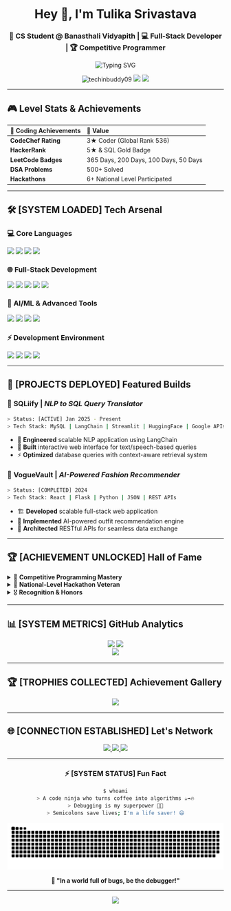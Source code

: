 <h1 align="center">Hey 👋, I'm Tulika Srivastava</h1>
<h3 align="center">🎯 CS Student @ Banasthali Vidyapith | 💻 Full-Stack Developer | 🏆 Competitive Programmer</h3>

<p align="center">
  <img src="https://readme-typing-svg.herokuapp.com?font=Fira+Code&weight=600&pause=1000&color=00FF41&width=600&lines=3★+CodeChef+Warrior+⚔️;SQL+Gold+Badge+Achiever+🥇;500%2B+DSA+Problems+Solved+💪;Full-Stack+Developer+🚀;NLP+%26+AI+Enthusiast+🤖;Open+Source+Contributor+🔥" alt="Typing SVG" />
</p>

<p align="center">
  <img src="https://komarev.com/ghpvc/?username=techinbuddy09&label=Profile%20Views&color=00ff41&style=flat-square" alt="techinbuddy09" />
  <img src="https://img.shields.io/badge/Focus-Full--Stack%20Development-00ff41?style=flat-square"/>
  <img src="https://img.shields.io/badge/Status-Hacking%20The%20Matrix-00ff41?style=flat-square"/>
</p>

---

## 🎮 Level Stats & Achievements

<div align="center">
  
| 🏅 **Coding Achievements** | 🎯 **Value** |
|:---------------------------|:-------------|
| **CodeChef Rating** | 3★ Coder (Global Rank 536) |
| **HackerRank** | 5★ & SQL Gold Badge |
| **LeetCode Badges** | 365 Days, 200 Days, 100 Days, 50 Days |
| **DSA Problems** | 500+ Solved |
| **Hackathons** | 6+ National Level Participated |

</div>

---

## 🛠️ **[SYSTEM LOADED]** Tech Arsenal

### 💻 **Core Languages**
<p align="left">
  <img src="https://img.shields.io/badge/C++-%2300599C.svg?style=for-the-badge&logo=c%2B%2B&logoColor=white"/>
  <img src="https://img.shields.io/badge/Python-3670A0?style=for-the-badge&logo=python&logoColor=ffdd54"/>
  <img src="https://img.shields.io/badge/JavaScript-%23323330.svg?style=for-the-badge&logo=javascript&logoColor=%23F7DF1E"/>
  <img src="https://img.shields.io/badge/SQL-316192?style=for-the-badge&logo=postgresql&logoColor=white"/>
</p>

### 🌐 **Full-Stack Development**
<p align="left">
  <img src="https://img.shields.io/badge/React-%2320232a.svg?style=for-the-badge&logo=react&logoColor=%2361DAFB"/>
  <img src="https://img.shields.io/badge/Flask-%23000.svg?style=for-the-badge&logo=flask&logoColor=white"/>
  <img src="https://img.shields.io/badge/Node.js-6DA55F?style=for-the-badge&logo=node.js&logoColor=white"/>
  <img src="https://img.shields.io/badge/Express.js-%23404d59.svg?style=for-the-badge&logo=express&logoColor=%2361DAFB"/>
  <img src="https://img.shields.io/badge/Tailwind_CSS-38B2AC?style=for-the-badge&logo=tailwind-css&logoColor=white"/>
</p>

### 🤖 **AI/ML & Advanced Tools**
<p align="left">
  <img src="https://img.shields.io/badge/LangChain-121212?style=for-the-badge&logo=chainlink&logoColor=white"/>
  <img src="https://img.shields.io/badge/Streamlit-FF4B4B?style=for-the-badge&logo=streamlit&logoColor=white"/>
  <img src="https://img.shields.io/badge/HuggingFace-FFCA28?style=for-the-badge&logo=huggingface&logoColor=black"/>
  <img src="https://img.shields.io/badge/Google_APIs-4285F4?style=for-the-badge&logo=google&logoColor=white"/>
</p>

### ⚡ **Development Environment**
<p align="left">
  <img src="https://img.shields.io/badge/git-%23F05033.svg?style=for-the-badge&logo=git&logoColor=white"/>
  <img src="https://img.shields.io/badge/GitHub-%23121011.svg?style=for-the-badge&logo=github&logoColor=white"/>
  <img src="https://img.shields.io/badge/MySQL-005C84?style=for-the-badge&logo=mysql&logoColor=white"/>
  <img src="https://img.shields.io/badge/VS_Code-0078D4?style=for-the-badge&logo=visual%20studio%20code&logoColor=white"/>
</p>

---

## 🚀 **[PROJECTS DEPLOYED]** Featured Builds

### 🎯 **SQLiify** | *NLP to SQL Query Translator*
```bash
> Status: [ACTIVE] Jan 2025 - Present
> Tech Stack: MySQL | LangChain | Streamlit | HuggingFace | Google APIs
```
- 🧠 **Engineered** scalable NLP application using LangChain
- 🎤 **Built** interactive web interface for text/speech-based queries
- ⚡ **Optimized** database queries with context-aware retrieval system

### 👗 **VogueVault** | *AI-Powered Fashion Recommender*
```bash
> Status: [COMPLETED] 2024
> Tech Stack: React | Flask | Python | JSON | REST APIs
```
- 🏗️ **Developed** scalable full-stack web application
- 🤖 **Implemented** AI-powered outfit recommendation engine
- 🔗 **Architected** RESTful APIs for seamless data exchange

---

## 🏆 **[ACHIEVEMENT UNLOCKED]** Hall of Fame

<details>
<summary>🥇 <b>Competitive Programming Mastery</b></summary>

- **🌟 3-Star CodeChef Warrior** - Global Rank 536 in Starters 173
- **🏅 HackerRank Legend** - 5-Star Rating + SQL Gold Badge
- **📅 LeetCode Consistency King** - 365 Days Badge + 500+ Problems Solved
- **🎯 Algotech Fellowship** - Top 4K among 20K+ participants

</details>

<details>
<summary>🚀 <b>National-Level Hackathon Veteran</b></summary>

- **💼 Corporate Giants**: Walmart Sparkathon, Goldman Sachs Hackathon
- **🌐 Tech Titans**: Google Girl Hackathon, Amazon HackOn
- **💳 Fintech Leaders**: JPMorgan Chase - Code For Good
- **🛒 E-commerce**: Flipkart Runway
- **🏆 Achievement**: Top 10 Finalist - BitBlitz Hackathon (CodeX @ SIT Pune)

</details>

<details>
<summary>🎖️ <b>Recognition & Honors</b></summary>

- **📜 Government Recognition** - Letter of Appreciation by Hon. Defence Minister Shri Rajnath Singh
- **🏆 Creative Excellence** - Winner, Short Film Competition (Banasthali Vidyapith)
- **☁️ Cloud Certified** - Google Cloud Skills Boost (Generative AI)

</details>

---

## 📊 **[SYSTEM METRICS]** GitHub Analytics

<div align="center">
  <img height="180em" src="https://github-readme-stats.vercel.app/api?username=techinbuddy09&show_icons=true&theme=matrix&include_all_commits=true&count_private=true"/>
  <img height="180em" src="https://github-readme-stats.vercel.app/api/top-langs/?username=techinbuddy09&layout=compact&langs_count=8&theme=matrix"/>
</div>

<div align="center">
  <img src="https://github-readme-streak-stats.herokuapp.com/?user=techinbuddy09&theme=matrix&hide_border=true" />
</div>

---

## 🏆 **[TROPHIES COLLECTED]** Achievement Gallery

<p align="center">
  <img src="https://github-profile-trophy.vercel.app/?username=techinbuddy09&theme=matrix&no-frame=true&column=7" />
</p>

---

## 🌐 **[CONNECTION ESTABLISHED]** Let's Network

<p align="center">
  <a href="https://www.linkedin.com/in/tulika-srivastava" target="_blank">
    <img src="https://img.shields.io/badge/LinkedIn-%230077B5.svg?style=for-the-badge&logo=linkedin&logoColor=white"/>
  </a>
  <a href="mailto:techbuddy815@gmail.com">
    <img src="https://img.shields.io/badge/Gmail-D14836?style=for-the-badge&logo=gmail&logoColor=white"/>
  </a>
  <a href="https://my-hacking-portfolioo.vercel.app/" target="_blank">
    <img src="https://img.shields.io/badge/Portfolio-%23ff69b4?style=for-the-badge&logo=firefox&logoColor=white"/>
  </a>
</p>

---

<div align="center">

### ⚡ **[SYSTEM STATUS]** Fun Fact
```bash
$ whoami
> A code ninja who turns coffee into algorithms ☕➡️🔥
> Debugging is my superpower 🐛🔧
> Semicolons save lives; I'm a life saver! 😄
```

<img src="https://raw.githubusercontent.com/platane/snk/output/github-contribution-grid-snake-dark.svg" />

**💚 "In a world full of bugs, be the debugger!"**

</div>

---

<p align="center">
  <img src="https://capsule-render.vercel.app/api?type=waving&color=00ff41&height=100&section=footer"/>
</p>
